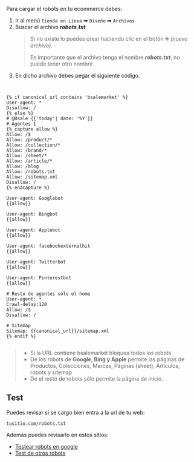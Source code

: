Para cargar el robots en tu ecommerce debes: 
1. Ir al menú `Tienda en Línea` ➡ `Diseño` ➡ `Archivos` 
2. Buscar el archivo **_robots.txt_**
   > Si no existe lo puedes crear haciendo clic en el botón ➕ _(nuevo archivo)_. 
   >
   > Es importante que el archivo tenga el nombre **_robots.txt_**, no puede tener otro nombre
3. En dicho archivo debes pegar el siguiente código. 

```django


{% if canonical_url contains 'bsalemarket' %}
User-agent: *  
Disallow: /
{% else %}
# @Bsale {{'today'| date: '%Y'}}
# Agentes 1 
{% capture allow %}
Allow: /$
Allow: /product/*
Allow: /collection/*
Allow: /brand/*
Allow: /sheet/*
Allow: /article/*
Allow: /blog
Allow: /robots.txt
Allow: /sitemap.xml
Disallow: /
{% endcapture %}

User-agent: Googlebot
{{allow}}   

User-agent: Bingbot
{{allow}}     

User-agent: Applebot
{{allow}}     

User-agent: facebookexternalhit
{{allow}} 

User-agent: Twitterbot
{{allow}} 

User-agent: Pinterestbot
{{allow}}     

# Resto de agentes sólo el home
User-agent: *
Crawl-delay:120
Allow: /$
Disallow: /

# Sitemap
Sitemap: {{canonical_url}}/sitemap.xml
{% endif %}


```
> * Si la URL contiene bsalemarket bloquea todos los robots
> * De los robots de **Google, Bing y Apple** permite las páginas de Productos, Colecciones, Marcas, Páginas (sheet), Artículos, robots y sitemap
> * De el resto de robots sólo permite la página de inicio. 


## Test

Puedes revisar si se cargo bien entra a la url de tu web:
```
tusitio.com/robots.txt
```

Además puedes revisarlo en estos sitios:
* [Testear robots en google](https://www.google.com/webmasters/tools/robots-testing-tool?utm_source=support.google.com/webmasters/&utm_medium=referral&utm_campaign=%206062598)
* [Test de otros robots](https://technicalseo.com/tools/robots-txt/)